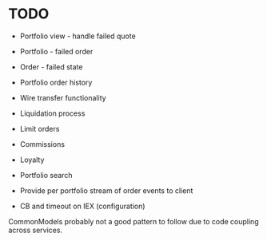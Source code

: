 # TODO

- Portfolio view - handle failed quote
- Portfolio - failed order
- Order - failed state
- Portfolio order history


- Wire transfer functionality
- Liquidation process
- Limit orders
- Commissions
- Loyalty
- Portfolio search
- Provide per portfolio stream of order events to client

- CB and timeout on IEX (configuration)

CommonModels probably not a good pattern to follow due to code coupling across services.
